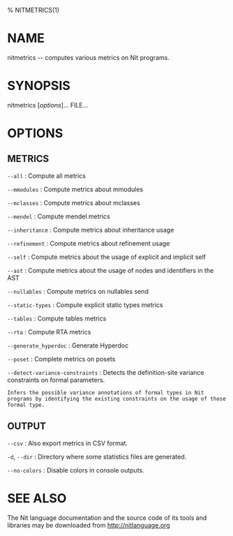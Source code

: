 % NITMETRICS(1)

# NAME

nitmetrics -- computes various metrics on Nit programs.

# SYNOPSIS

nitmetrics [*options*]... FILE...

# OPTIONS

## METRICS

`--all`
:   Compute all metrics

`--mmodules`
:   Compute metrics about mmodules

`--mclasses`
:   Compute metrics about mclasses

`--mendel`
:   Compute mendel metrics

`--inheritance`
:   Compute metrics about inheritance usage

`--refinement`
:   Compute metrics about refinement usage

`--self`
:   Compute metrics about the usage of explicit and implicit self

`--ast`
:   Compute metrics about the usage of nodes and identifiers in the AST

`--nullables`
:   Compute metrics on nullables send

`--static-types`
:   Compute explicit static types metrics

`--tables`
:   Compute tables metrics

`--rta`
:   Compute RTA metrics

`--generate_hyperdoc`
:   Generate Hyperdoc

`--poset`
:   Complete metrics on posets

`--detect-variance-constraints`
:   Detects the definition-site variance constraints on formal parameters.

    Infers the possible variance annotations of formal types in Nit programs by identifying the existing constraints on the usage of those formal type.

## OUTPUT

`--csv`
:   Also export metrics in CSV format.

`-d`, `--dir`
:   Directory where some statistics files are generated.

`--no-colors`
:   Disable colors in console outputs.

# SEE ALSO

The Nit language documentation and the source code of its tools and libraries may be downloaded from <http://nitlanguage.org>
